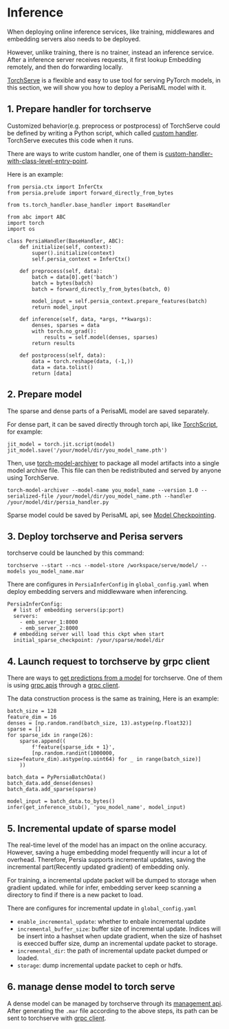 Inference
======

When deploying online inference services, like training, middlewares and embedding servers also needs to be deployed.

However, unlike training, there is no trainer, instead an inference service. After a inference server receives requests, it first lookup Embedding remotely, and then do forwarding locally.

[TorchServe] is a flexible and easy to use tool for serving PyTorch models, in this section, we will show you how to deploy a PerisaML model with it.

## 1. Prepare handler for torchserve

Customized behavior(e.g. preprocess or postprocess) of TorchServe could be defined by writing a Python script, which called [custom handler]. TorchServe executes this code when it runs. 

There are ways to write custom handler, one of them is [custom-handler-with-class-level-entry-point].

Here is an example:

```
from persia.ctx import InferCtx
from persia.prelude import forward_directly_from_bytes

from ts.torch_handler.base_handler import BaseHandler

from abc import ABC
import torch
import os

class PersiaHandler(BaseHandler, ABC):
    def initialize(self, context):
        super().initialize(context)
        self.persia_context = InferCtx()

    def preprocess(self, data):
        batch = data[0].get('batch')
        batch = bytes(batch)
        batch = forward_directly_from_bytes(batch, 0)

        model_input = self.persia_context.prepare_features(batch)
        return model_input

    def inference(self, data, *args, **kwargs):
        denses, sparses = data
        with torch.no_grad():
            results = self.model(denses, sparses)
        return results

    def postprocess(self, data):
        data = torch.reshape(data, (-1,))
        data = data.tolist()
        return [data]
```

## 2. Prepare model

The sparse and dense parts of a PerisaML model are saved separately.

For dense part, it can be saved directly through torch api, like [TorchScript], for example:

```
jit_model = torch.jit.script(model)
jit_model.save('/your/model/dir/you_model_name.pth')
```

Then, use [torch-model-archiver] to package all model artifacts into a single model archive file. This file can then be redistributed and served by anyone using TorchServe.

```
torch-model-archiver --model-name you_model_name --version 1.0 --serialized-file /your/model/dir/you_model_name.pth --handler /your/model/dir/persia_handler.py
```

Sparse model could be saved by PerisaML api, see [Model Checkpointing](../model-checkpointing/index.md).

## 3. Deploy torchserve and Perisa servers

torchserve could be launched by this command:
```
torchserve --start --ncs --model-store /workspace/serve/model/ --models you_model_name.mar
```
There are configures in `PersiaInferConfig` in `global_config.yaml` when deploy embedding servers and middlewware when inferencing.

```
PersiaInferConfig:
  # list of embedding servers(ip:port)
  servers:
    - emb_server_1:8000
    - emb_server_2:8000
  # embedding server will load this ckpt when start
  initial_sparse_checkpoint: /your/sparse/model/dir
```

## 4. Launch request to torchserve by grpc client

There are ways to [get predictions from a model] for torchserve. One of them is using [grpc apis] through a [grpc client].

The data construction process is the same as training, Here is an example:
```
batch_size = 128
feature_dim = 16
denses = [np.random.rand(batch_size, 13).astype(np.float32)]
sparse = []
for sparse_idx in range(26):
    sparse.append((
        f'feature{sparse_idx + 1}',
        [np.random.randint(1000000, size=feature_dim).astype(np.uint64) for _ in range(batch_size)]
    ))

batch_data = PyPersiaBatchData()
batch_data.add_dense(denses)
batch_data.add_sparse(sparse)

model_input = batch_data.to_bytes()
infer(get_inference_stub(), 'you_model_name', model_input)
```

## 5. Incremental update of sparse model

The real-time level of the model has an impact on the online accuracy. However, saving a huge embedding model frequently will incur a lot of overhead. Therefore, Persia supports incremental updates, saving the incremental part(Recently updated gradient) of embedding only.

For training, a incremental update packet will be dumped to storage when gradient updated. while for infer, embedding server keep scanning a directory to find if there is a new packet to load.

There are configures for incremental update in `global_config.yaml`

* `enable_incremental_update`: whether to enbale incremental update
* `incremental_buffer_size`: buffer size of incremental update. Indices will be insert into a hashset when update gradient, when the size of hashset is execced buffer size, dump an incremental update packet to storage.
* `incremental_dir`: the path of incremental update packet dumped or loaded.
* `storage`: dump incremental update packet to ceph or hdfs.

## 6. manage dense model to torch serve

A dense model can be managed by torchserve through its [management api]. After generating the `.mar` file according to the above steps, its path can be sent to torchserve with [grpc client].




[torchserve]: https://github.com/pytorch/serve
[custom-handler-with-class-level-entry-point]: https://github.com/pytorch/serve/blob/master/docs/custom_service.md#custom-handler-with-class-level-entry-point
[custom handler]: https://github.com/pytorch/serve/blob/master/docs/custom_service.md#custom-handlers
[TorchScript]: https://pytorch.org/docs/stable/jit.html
[torch-model-archiver]:https://github.com/pytorch/serve/blob/master/model-archiver/README.md
[grpc client]: https://github.com/pytorch/serve/blob/master/ts_scripts/torchserve_grpc_client.py
[get predictions from a model]: https://github.com/pytorch/serve#get-predictions-from-a-model
[grpc apis]: https://github.com/pytorch/serve#using-grpc-apis-through-python-client
[management api]: https://github.com/pytorch/serve/blob/master/docs/management_api.md#management-api
